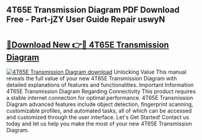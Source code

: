 ## 4T65E Transmission Diagram PDF Download Free - Part-jZY User Guide Repair uswyN

# <h2><a href="http://dfkxu2.blite.top/?on=4T65E+Transmission+Diagram">🔗Download New 👉🔴 4T65E Transmission Diagram</a></h2>

[![4T65E Transmission Diagram download](https://i.imgur.com/lujVjoI.png)](http://dfkxu2.blite.top/?on=4T65E+Transmission+Diagram)
Unlocking Value This manual reveals the full value of your new 4T65E Transmission Diagram with detailed explanations of features and functionalities. Important Information 4T65E Transmission Diagram Regarding Connectivity This product requires a stable internet connection for optimal performance. 4T65E Transmission Diagram advanced features include object detection, fingerprint scanning, customizable profiles, and automated tasks, all of which can be accessed and customized through the user interface. Let's Get Started! Contact us today and let us help you make the most of your new 4T65E Transmission Diagram.
